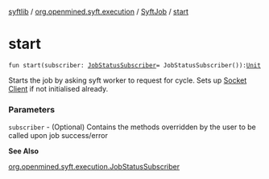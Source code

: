 [syftlib](../../index.md) / [org.openmined.syft.execution](../index.md) / [SyftJob](index.md) / [start](./start.md)

# start

`fun start(subscriber: `[`JobStatusSubscriber`](../-job-status-subscriber/index.md)` = JobStatusSubscriber()): `[`Unit`](https://kotlinlang.org/api/latest/jvm/stdlib/kotlin/-unit/index.html)

Starts the job by asking syft worker to request for cycle.
Sets up [Socket Client](#) if not initialised already.

### Parameters

`subscriber` - (Optional) Contains the methods overridden by the user to be called upon job success/error

**See Also**

[org.openmined.syft.execution.JobStatusSubscriber](../-job-status-subscriber/index.md)

